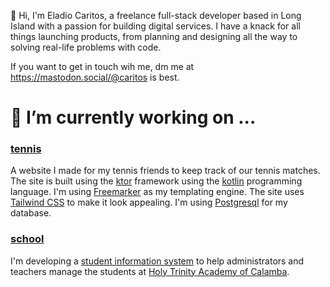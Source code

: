 👋 Hi, I'm Eladio Caritos, a freelance full-stack developer based in Long Island with a passion for building digital services. I have a knack for all things launching products, from planning and designing all the way to solving real-life problems with code.

If you want to get in touch wih me, dm me at https://mastodon.social/@caritos is best.

# 🔭 I’m currently working on ...

### [tennis](https://github.com/caritos/busy-bee)

A website I made for my tennis friends to keep track of our tennis matches.  The site is built using the [ktor](https://ktor.io) framework using the [kotlin](https://kotlinlang.org/) programming language.  I'm using [Freemarker](https://freemarker.apache.org/) as my templating engine.  The site uses [Tailwind CSS](https://tailwindcss.com/) to make it look appealing.  I'm using [Postgresql](https://www.postgresql.org/) for my database.  

### [school](https://github.com/caritos/frog-flip)

I'm developing a [student information system](https://en.wikipedia.org/wiki/Student_information_system) to help administrators and teachers manage the students at [Holy Trinity Academy of Calamba](https://www.holytrinityacademyofcalamba.com/).  


<!--
**caritos/caritos** is a ✨ _special_ ✨ repository because its `README.md` (this file) appears on your GitHub profile.

Here are some ideas to get you started:

- 🌱 I’m currently learning ...
- 👯 I’m looking to collaborate on ...
- 🤔 I’m looking for help with ...
- 💬 Ask me about ...
- 📫 How to reach me: ...
- 😄 Pronouns: ...
- ⚡ Fun fact: ...
-->
